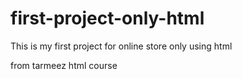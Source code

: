 # first-project-only-html

This is my first project for online store only using html

from tarmeez html course 
